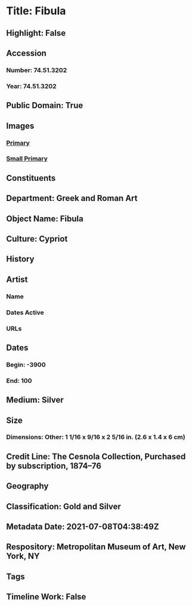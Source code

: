 # Title: Fibula
## Highlight: False
## Accession
### Number: 74.51.3202
### Year: 74.51.3202
## Public Domain: True
## Images
### [Primary](https://images.metmuseum.org/CRDImages/gr/original/sf74513202.jpg)
### [Small Primary](https://images.metmuseum.org/CRDImages/gr/web-large/sf74513202.jpg)
## Constituents
## Department: Greek and Roman Art
## Object Name: Fibula
## Culture: Cypriot
## History
## Artist
### Name
### Dates Active
### URLs
## Dates
### Begin: -3900
### End: 100
## Medium: Silver
## Size
### Dimensions: Other: 1 1/16 x 9/16 x 2 5/16 in. (2.6 x 1.4 x 6 cm)
## Credit Line: The Cesnola Collection, Purchased by subscription, 1874–76
## Geography
## Classification: Gold and Silver
## Metadata Date: 2021-07-08T04:38:49Z
## Respository: Metropolitan Museum of Art, New York, NY
## Tags
## Timeline Work: False